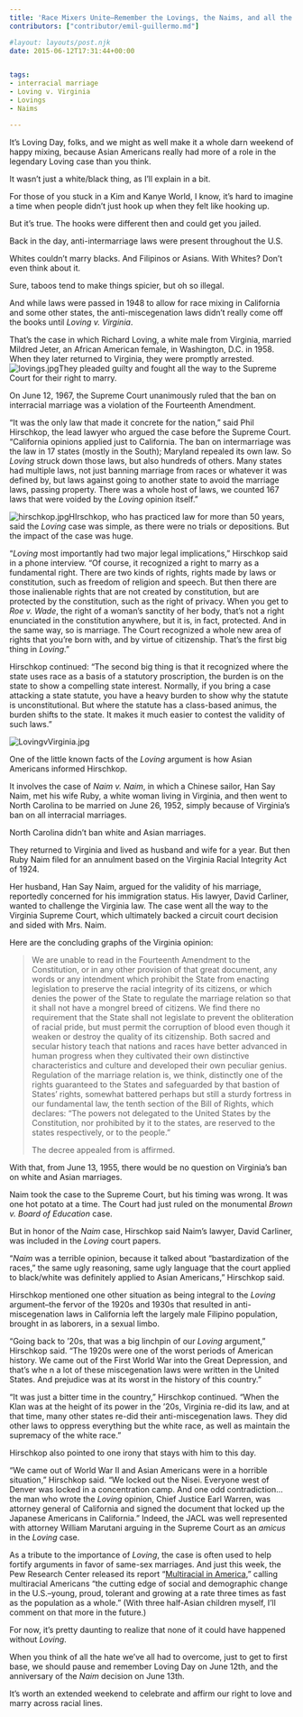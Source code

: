 ```yaml
---
title: 'Race Mixers Unite–Remember the Lovings, the Naims, and all the Asian bachelors past'
contributors: ["contributor/emil-guillermo.md"]

#layout: layouts/post.njk
date: 2015-06-12T17:31:44+00:00


tags:
- interracial marriage
- Loving v. Virginia
- Lovings
- Naims

---
```


It’s Loving Day, folks, and we might as well make it a whole darn weekend of
happy mixing, because Asian Americans really had more of a role in the legendary
Loving case than you think.

It wasn’t just a white/black thing, as I’ll explain in a bit.

For those of you stuck in a Kim and Kanye World, I know, it’s hard to imagine a
time when people didn’t just hook up when they felt like hooking up.

But it’s true. The hooks were different then and could get you jailed.

Back in the day, anti-intermarriage laws were present throughout the U.S.

Whites couldn’t marry blacks. And Filipinos or Asians. With Whites? Don’t even
think about it.

Sure, taboos tend to make things spicier, but oh so illegal.

And while laws were passed in 1948 to allow for race mixing in California and
some other states, the anti-miscegenation laws didn’t really come off the books
until _Loving v. Virginia_.

That’s the case in which Richard Loving, a white male from Virginia, married
Mildred Jeter, an African American female, in Washington, D.C. in 1958. When
they later returned to Virginia, they were promptly arrested.
![lovings.jpg](/uploads/lovings.jpg)They pleaded guilty and fought all the way
to the Supreme Court for their right to marry.

On June 12, 1967, the Supreme Court unanimously ruled that the ban on
interracial marriage was a violation of the Fourteenth Amendment.

“It was the only law that made it concrete for the nation,” said Phil Hirschkop,
the lead lawyer who argued the case before the Supreme Court. “California
opinions applied just to California. The ban on intermarriage was the law in 17
states (mostly in the South); Maryland repealed its own law. So _Loving_ struck
down those laws, but also hundreds of others. Many states had multiple laws, not
just banning marriage from races or whatever it was defined by, but laws against
going to another state to avoid the marriage laws, passing property. There was a
whole host of laws, we counted 167 laws that were voided by the _Loving_ opinion
itself.”

![hirschkop.jpg](/uploads/hirschkop.jpg)HIrschkop, who has practiced law for
more than 50 years, said the _Loving_ case was simple, as there were no trials
or depositions. But the impact of the case was huge.

“_Loving_ most importantly had two major legal implications,” Hirschkop said in
a phone interview. “Of course, it recognized a right to marry as a fundamental
right. There are two kinds of rights, rights made by laws or constitution, such
as freedom of religion and speech. But then there are those inalienable rights
that are not created by constitution, but are protected by the constitution,
such as the right of privacy. When you get to _Roe v. Wade_, the right of a
woman’s sanctity of her body, that’s not a right enunciated in the constitution
anywhere, but it is, in fact, protected. And in the same way, so is marriage.
The Court recognized a whole new area of rights that you’re born with, and by
virtue of citizenship. That’s the first big thing in _Loving_.”

Hirschkop continued: “The second big thing is that it recognized where the state
uses race as a basis of a statutory proscription, the burden is on the state to
show a compelling state interest. Normally, if you bring a case attacking a
state statute, you have a heavy burden to show why the statute is
unconstitutional. But where the statute has a class-based animus, the burden
shifts to the state. It makes it much easier to contest the validity of such
laws.”

![LovingvVirginia.jpg](/uploads/LovingvVirginia.jpg)

One of the little known facts of the _Loving_ argument is how Asian Americans
informed Hirschkop.

It involves the case of _Naim v. Naim_, in which a Chinese sailor, Han Say Naim,
met his wife Ruby, a white woman living in Virginia, and then went to North
Carolina to be married on June 26, 1952, simply because of Virginia’s ban on all
interracial marriages.

North Carolina didn’t ban white and Asian marriages.

They returned to Virginia and lived as husband and wife for a year. But then
Ruby Naim filed for an annulment based on the Virginia Racial Integrity Act of
1924\.

Her husband, Han Say Naim, argued for the validity of his marriage, reportedly
concerned for his immigration status. His lawyer, David Carliner, wanted to
challenge the Virginia law. The case went all the way to the Virginia Supreme
Court, which ultimately backed a circuit court decision and sided with Mrs.
Naim.

Here are the concluding graphs of the Virginia opinion:

> We are unable to read in the Fourteenth Amendment to the Constitution, or in
> any other provision of that great document, any words or any intendment which
> prohibit the State from enacting legislation to preserve the racial integrity of
> its citizens, or which denies the power of the State to regulate the marriage
> relation so that it shall not have a mongrel breed of citizens. We find there no
> requirement that the State shall not legislate to prevent the obliteration of
> racial pride, but must permit the corruption of blood even though it weaken or
> destroy the quality of its citizenship. Both sacred and secular history teach
> that nations and races have better advanced in human progress when they
> cultivated their own distinctive characteristics and culture and developed their
> own peculiar genius. Regulation of the marriage relation is, we think,
> distinctly one of the rights guaranteed to the States and safeguarded by that
> bastion of States’ rights, somewhat battered perhaps but still a sturdy fortress
> in our fundamental law, the tenth section of the Bill of Rights, which declares:
> “The powers not delegated to the United States by the Constitution, nor
> prohibited by it to the states, are reserved to the states respectively, or to
> the people.”
>
> The decree appealed from is affirmed.

With that, from June 13, 1955, there would be no question on Virginia’s ban on
white and Asian marriages.

Naim took the case to the Supreme Court, but his timing was wrong. It was one
hot potato at a time. The Court had just ruled on the monumental _Brown v. Board
of Education_ case.

But in honor of the _Naim_ case, Hirschkop said Naim’s lawyer, David Carliner,
was included in the _Loving_ court papers.

“_Naim_ was a terrible opinion, because it talked about “bastardization of the
races,” the same ugly reasoning, same ugly language that the court applied to
black/white was definitely applied to Asian Americans,” Hirschkop said.

Hirschkop mentioned one other situation as being integral to the _Loving_
argument–the fervor of the 1920s and 1930s that resulted in anti-miscegenation
laws in California left the largely male Filipino population, brought in as
laborers, in a sexual limbo.

“Going back to ’20s, that was a big linchpin of our _Loving_ argument,”
Hirschkop said. “The 1920s were one of the worst periods of American history. We
came out of the First World War into the Great Depression, and that’s whe n a
lot of these miscegenation laws were written in the United States. And prejudice
was at its worst in the history of this country.”

“It was just a bitter time in the country,” Hirschkop continued. “When the Klan
was at the height of its power in the ’20s, Virginia re-did its law, and at that
time, many other states re-did their anti-miscegenation laws. They did other
laws to oppress everything but the white race, as well as maintain the supremacy
of the white race.”

Hirschkop also pointed to one irony that stays with him to this day.

“We came out of World War II and Asian Americans were in a horrible situation,”
Hirschkop said. “We locked out the Nisei. Everyone west of Denver was locked in
a concentration camp. And one odd contradiction… the man who wrote the
_Loving_ opinion, Chief Justice Earl Warren, was attorney general of California
and signed the document that locked up the Japanese Americans in California.”
Indeed, the JACL was well represented with attorney William Marutani arguing in
the Supreme Court as an _amicus_ in the _Loving_ case.

As a tribute to the importance of _Loving_, the case is often used to help
fortify arguments in favor of same-sex marriages. And just this week, the Pew
Research Center released its report “[Multiracial in
America](https://www.pewsocialtrends.org/2015/06/11/multiracial-in-america/),”
calling multiracial Americans “the cutting edge of social and demographic change
in the U.S.–young, proud, tolerant and growing at a rate three times as fast as
the population as a whole.” (With three half-Asian children myself, I’ll comment
on that more in the future.)

For now, it’s pretty daunting to realize that none of it could have happened
without _Loving_.

When you think of all the hate we’ve all had to overcome, just to get to first
base, we should pause and remember Loving Day on June 12th, and the anniversary
of the _Naim_ decision on June 13th.

It’s worth an extended weekend to celebrate and affirm our right to love and
marry across racial lines.
